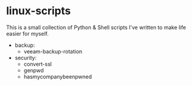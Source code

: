 # linux-scripts
This is a small collection of Python & Shell scripts I've written to make life easier for myself.

- backup:
    - veeam-backup-rotation
- security:
    - convert-ssl
    - genpwd
    - hasmycompanybeenpwned
